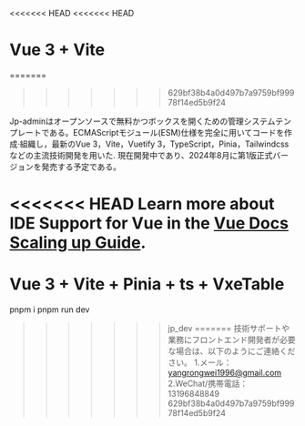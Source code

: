 <<<<<<< HEAD
<<<<<<< HEAD
# Vue 3 + Vite
=======
>>>>>>> 629bf38b4a0d497b7a9759bf99978f14ed5b9f24

Jp-adminはオープンソースで無料かつボックスを開くための管理システムテンプレートである。ECMAScriptモジュール(ESM)仕様を完全に用いてコードを作成·組織し，最新のVue 3，Vite，Vuetify 3，TypeScript，Pinia，Tailwindcssなどの主流技術開発を用いた.
現在開発中であり、2024年8月に第1版正式バージョンを発売する予定である。

<<<<<<< HEAD
Learn more about IDE Support for Vue in the [Vue Docs Scaling up Guide](https://vuejs.org/guide/scaling-up/tooling.html#ide-support).
=======
# Vue 3 + Vite + Pinia + ts + VxeTable
pnpm i
pnpm run dev
>>>>>>> jp_dev
=======
技術サポートや業務にフロントエンド開発者が必要な場合は、以下のようにご連絡ください。
1.メール：yangrongwei1996@gmail.com
2.WeChat/携帯電話：13196848849
>>>>>>> 629bf38b4a0d497b7a9759bf99978f14ed5b9f24
